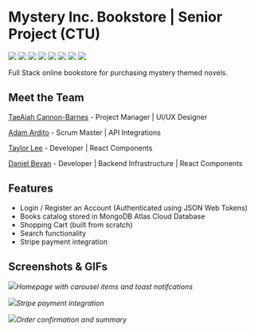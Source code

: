 # Mystery Inc. Bookstore | Senior Project (CTU)
<img src="https://img.shields.io/badge/JavaScript-F7DF1E?style=for-the-badge&logo=javascript&logoColor=black" /> <img src="https://img.shields.io/badge/HTML5-E34F26?style=for-the-badge&logo=html5&logoColor=white" /> <img src="https://img.shields.io/badge/CSS3-1572B6?style=for-the-badge&logo=css3&logoColor=white" /> <img src="https://img.shields.io/badge/React-20232A?style=for-the-badge&logo=react&logoColor=61DAFB" /> <img src="https://img.shields.io/badge/Node.js-43853D?style=for-the-badge&logo=node.js&logoColor=white" /> <img src="https://img.shields.io/badge/MongoDB-4EA94B?style=for-the-badge&logo=mongodb&logoColor=white" /> <img src="https://img.shields.io/badge/Express.js-404D59?style=for-the-badge" /> <img src="https://camo.githubusercontent.com/5e8e465612d10ddb4831b853b21cf9763eeb9f004b73f0fb7420ba8df14951c3/68747470733a2f2f696d672e736869656c64732e696f2f7374617469632f76313f7374796c653d666f722d7468652d6261646765266d6573736167653d53747269706526636f6c6f723d303038434444266c6f676f3d537472697065266c6f676f436f6c6f723d464646464646266c6162656c3d" />

Full Stack online bookstore for purchasing mystery themed novels.

## Meet the Team
[TaeAjah Cannon-Barnes](https://github.com/TaeLynne) - Project Manager | UI/UX Designer

[Adam Ardito](https://github.com/aardito2143) - Scrum Master | API Integrations

[Taylor Lee](https://github.com/TaylorLee23) - Developer | React Components

[Daniel Bevan](https://github.com/Dbevan770) - Developer | Backend Infrastructure | React Components

## Features
* Login / Register an Account (Authenticated using JSON Web Tokens)
* Books catalog stored in MongoDB Atlas Cloud Database
* Shopping Cart (built from scratch)
* Search functionality
* Stripe payment integration

## Screenshots & GIFs
<img src="https://drive.google.com/uc?export=view&id=13tg_AwGSOal7LWdKp2-yCdCv8hAa7_aw" />*Homepage with carousel items and toast notifcations*


<img src="https://drive.google.com/uc?export=view&id=1BpVznh_9Z5JPb270BXNVRoP6iatkJGtl" />*Stripe payment integration*


<img src="https://drive.google.com/uc?export=view&id=11lI09QHTWTFrKTD_wWXMQuPwsv90JC_7" />*Order confirmation and summary*
